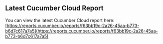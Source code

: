 ## Latest Cucumber Cloud Report
You can view the latest Cucumber Cloud report here:
[https://reports.cucumber.io/reports/f63bb19c-2a26-45aa-b773-b6d7c617a7a5](https://reports.cucumber.io/reports/f63bb19c-2a26-45aa-b773-b6d7c617a7a5)
